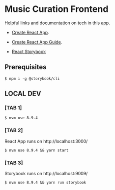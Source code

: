 # Music Curation Frontend
Helpful links and documentation on tech in this app.
 - [Create React App](https://github.com/facebookincubator/create-react-app).

 - [Create React App Guide](https://github.com/facebookincubator/create-react-app/blob/master/packages/react-scripts/template/README.md).

 - [React Storybook](https://storybook.js.org)

## Prerequisites
```
$ npm i -g @storybook/cli
```

## LOCAL DEV

### [TAB 1]
```
$ nvm use 8.9.4
```
### [TAB 2]
React App runs on http://localhost:3000/
```
$ nvm use 8.9.4 && yarn start
```

### [TAB 3]
Storybook runs on http://localhost:9009/
```
$ nvm use 8.9.4 && yarn run storybook
```
